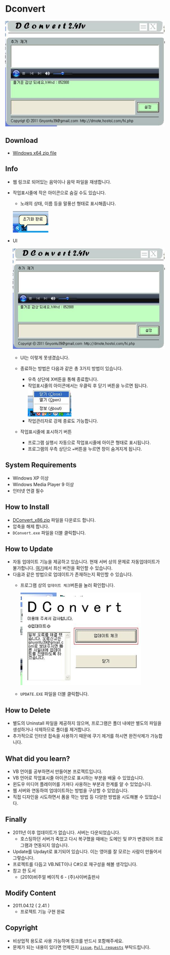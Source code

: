 # Dconvert

![ui](./assets/ui.JPG)

## Download

- [Windows x64 zip file](./build/DConvert_x86_2.4.1.zip?raw=true)

## Info

- 웹 링크로 되어있는 음악이나 음악 파일을 재생합니다.
- 작업표시줄에 작은 아이콘으로 숨길 수도 있습니다.
  - 노래의 상태, 이름 등을 말풍선 형태로 표시해줍니다.
  
  ![tray](./assets/icon_init.JPG)

- UI
  
  ![ui](./assets/ui.JPG)

  - UI는 이렇게 못생겼습니다.
  - 종료하는 방법은 다음과 같은 총 3가지 방법이 있습니다.
    - 우측 상단에 X버튼을 통해 종료합니다.
    - 작업표시줄의 아이콘에서는 우클릭 후 닫기 버튼을 누르면 됩니다.
        ![tray_close](./assets/icon_close.JPG)
    - 작업관리자로 강제 종료도 가능합니다.

  - 작업표시줄에 표시하기 버튼
    - 프로그램 실행시 자동으로 작업표시줄에 아이콘 형태로 표시됩니다.
    - 프로그램의 우측 상단으 `=`버튼을 누르면 창이 숨겨지게 됩니다.

## System Requirements

- Windows XP 이상
- Windows Media Player 9 이상
- 인터넷 연결 필수

## How to Install

- [DConvert_x86.zip](./build/DConvert_x86_2.4.1.zip?raw=true) 파일을 다운로드 합니다.
- 압축을 해제 합니다.
- `DConvert.exe` 파일을 더블 클릭합니다.

## How to Update

- 자동 업데이트 기능을 제공하고 있습니다. 현재 서버 상의 문제로 자동업데이트가 불가합니다. [여기](https://blog.naver.com/cyydo96)에서 최신 버전을 확인할 수 있습니다.
- 다음과 같은 방법으로 업데이트가 존재하는지 확인할 수 있습니다.
  - 프로그램 상의 `업데이트 체크`버튼을 눌러 확인합니다.
  
    ![update](./assets/update.JPG)

  - `UPDATE.EXE` 파일을 더블 클릭합니다.

## How to Delete

- 별도의 Uninstall 파일을 제공하지 않으며, 프로그램은 폴더 내에만 별도의 파일을 생성하거나 삭제하므로 폴더를 제거합니다.
- 추가적으로 인터넷 접속을 사용하기 때문에 쿠기 제거를 하시면 완전삭제가 가능합니다.

## What did you learn?

- VB 언어를 공부하면서 만들어본 프로젝트입니다.
- VB 언어로 작업표시줄 아이콘으로 표시하는 부분을 배울 수 있었습니다.
- 윈도우 미디어 플레이어를 가져다 사용하는 부분과 한계를 알 수 있었습니다.
- 웹 서버와 연동하여 업데이트하는 방법을 구상할 수 있었습니다.
- 직접 디자인을 시도하면서 폼을 깍는 방법 등 다양한 방법을 시도해볼 수 있었습니다.

## Finally

- 2011년 이후 업데이트가 없습니다. 서버는 다운되었습니다.
  - 호스팅하던 서버가 죽었고 다시 복구했을 때에는 도메인 및 IP가 변경되어 프로그램과 연동되지 않습니다.
- Update를 Updayt로 표기되어 있습니다. 이는 영어를 잘 모르는 사람이 만들어서 그렇습니다.
- 프로젝트를 다듬고 VB.NET이나 C#으로 재구성을 해볼 생각입니다.
- 참고 한 도서
  - (2010)비주얼 베이직 6 - (주)사이버출판사

## Modify Content

- 2011.04.12 ( 2.41 )
  - 프로젝트 기능 구현 완료

## Copyright

- 비상업적 용도로 사용 가능하며 링크를 반드시 포함해주세요.
- 문제가 되는 내용이 있다면 언제든지 [`issue`](https://github.com/Sotaneum/Dconvert/issues/new), [`Pull requests`](https://github.com/Sotaneum/Dconvert/compare) 부탁드립니다.
